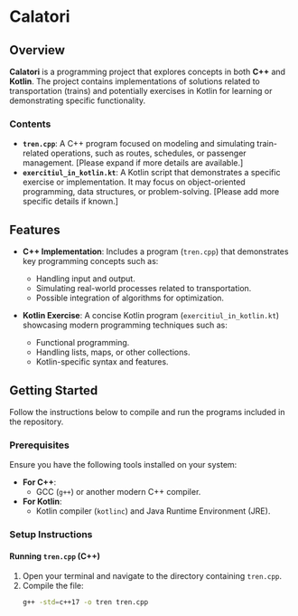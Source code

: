 # Calatori

## Overview

**Calatori** is a programming project that explores concepts in both **C++** and **Kotlin**. The project contains implementations of solutions related to transportation (trains) and potentially exercises in Kotlin for learning or demonstrating specific functionality.

### Contents

- **`tren.cpp`**: A C++ program focused on modeling and simulating train-related operations, such as routes, schedules, or passenger management. [Please expand if more details are available.]
- **`exercitiul_in_kotlin.kt`**: A Kotlin script that demonstrates a specific exercise or implementation. It may focus on object-oriented programming, data structures, or problem-solving. [Please add more specific details if known.]

## Features

- **C++ Implementation**: Includes a program (`tren.cpp`) that demonstrates key programming concepts such as:
  - Handling input and output.
  - Simulating real-world processes related to transportation.
  - Possible integration of algorithms for optimization.

- **Kotlin Exercise**: A concise Kotlin program (`exercitiul_in_kotlin.kt`) showcasing modern programming techniques such as:
  - Functional programming.
  - Handling lists, maps, or other collections.
  - Kotlin-specific syntax and features.

## Getting Started

Follow the instructions below to compile and run the programs included in the repository.

### Prerequisites

Ensure you have the following tools installed on your system:

- **For C++**:
  - GCC (`g++`) or another modern C++ compiler.
- **For Kotlin**:
  - Kotlin compiler (`kotlinc`) and Java Runtime Environment (JRE).

### Setup Instructions

#### Running `tren.cpp` (C++)

1. Open your terminal and navigate to the directory containing `tren.cpp`.
2. Compile the file:
   ```bash
   g++ -std=c++17 -o tren tren.cpp
